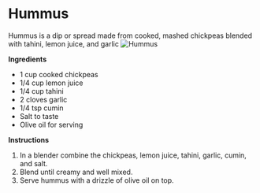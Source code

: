 # Hummus
Hummus is a dip or spread made from cooked, mashed chickpeas blended with tahini, lemon juice, and garlic
![Hummus](https://source.unsplash.com/random/?hummus)

**Ingredients**
- 1 cup cooked chickpeas
- 1/4 cup lemon juice
- 1/4 cup tahini
- 2 cloves garlic
- 1/4 tsp cumin
- Salt to taste
- Olive oil for serving

**Instructions**
1. In a blender combine the chickpeas, lemon juice, tahini, garlic, cumin, and salt.
2. Blend until creamy and well mixed.
3. Serve hummus with a drizzle of olive oil on top.